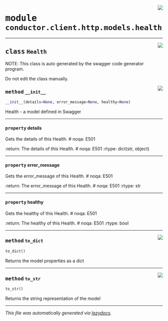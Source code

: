 <!-- markdownlint-disable -->

<a href="../src/conductor/client/http/models/health.py#L0"><img align="right" style="float:right;" src="https://img.shields.io/badge/-source-cccccc?style=flat-square"></a>

# <kbd>module</kbd> `conductor.client.http.models.health`






---

<a href="../src/conductor/client/http/models/health.py#L6"><img align="right" style="float:right;" src="https://img.shields.io/badge/-source-cccccc?style=flat-square"></a>

## <kbd>class</kbd> `Health`
NOTE: This class is auto generated by the swagger code generator program. 

Do not edit the class manually. 

<a href="../src/conductor/client/http/models/health.py#L30"><img align="right" style="float:right;" src="https://img.shields.io/badge/-source-cccccc?style=flat-square"></a>

### <kbd>method</kbd> `__init__`

```python
__init__(details=None, error_message=None, healthy=None)
```

Health - a model defined in Swagger 


---

#### <kbd>property</kbd> details

Gets the details of this Health.  # noqa: E501 



:return: The details of this Health.  # noqa: E501 :rtype: dict(str, object) 

---

#### <kbd>property</kbd> error_message

Gets the error_message of this Health.  # noqa: E501 



:return: The error_message of this Health.  # noqa: E501 :rtype: str 

---

#### <kbd>property</kbd> healthy

Gets the healthy of this Health.  # noqa: E501 



:return: The healthy of this Health.  # noqa: E501 :rtype: bool 



---

<a href="../src/conductor/client/http/models/health.py#L106"><img align="right" style="float:right;" src="https://img.shields.io/badge/-source-cccccc?style=flat-square"></a>

### <kbd>method</kbd> `to_dict`

```python
to_dict()
```

Returns the model properties as a dict 

---

<a href="../src/conductor/client/http/models/health.py#L133"><img align="right" style="float:right;" src="https://img.shields.io/badge/-source-cccccc?style=flat-square"></a>

### <kbd>method</kbd> `to_str`

```python
to_str()
```

Returns the string representation of the model 




---

_This file was automatically generated via [lazydocs](https://github.com/ml-tooling/lazydocs)._
